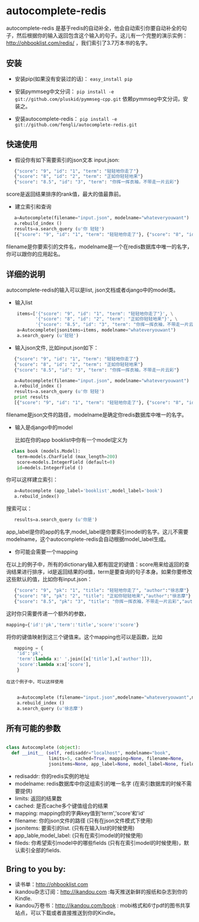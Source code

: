 autocomplete-redis
============

autocomplete-redis 是基于redis的自动补全，他会自动索引你要自动补全的句子，然后根据你的输入返回包含这个输入的句子。这儿有一个完整的演示实例： http://ohbooklist.com/redis/ ，我们索引了3.7万本书的名字。

安装
---------

* 安装pip(如果没有安装过的话)： `easy_install pip`

* 安装pymmseg中文分词： `pip install -e git://github.com/pluskid/pymmseg-cpp.git` 依赖pymmseg中文分词，安装之。

* 安装autocomplete-redis： `pip install -e git://github.com/fengli/autocomplete-redis.git` 

快速使用
----------
* 假设你有如下需要索引的json文本 input.json:

```python
   {"score": "9", "id": "1", "term": "轻轻地你走了"}
   {"score": "8", "id": "2", "term": "正如你轻轻地来"}
   {"score": "8.5", "id": "3", "term": "你挥一挥衣袖，不带走一片云彩"}
```
score是返回结果排序的rank值，最大的值最靠前。

* 建立索引和查询

```python
   a=Autocomplete(filename="input.json", modelname="whateveryouwant")
   a.rebuild_index ()
   results=a.search_query (u'你 轻轻')
   [{"score": "9", "id": "1", "term": "轻轻地你走了"}, {"score": "8", "id": "2", "term": "正如你轻轻地来"}]
```
   filename是你要索引的文件名，modelname是一个在redis数据库中唯一的名字，你可以跟你的应用起名。

详细的说明
------------

autocomplete-redis的输入可以是list, json文档或者django中的model类。

* 输入list

```python
    items=['{"score": "9", "id": "1", "term": "轻轻地你走了"}', \
           '{"score": "8", "id": "2", "term": "正如你轻轻地来"}', \
           '{"score": "8.5", "id": "3", "term": "你挥一挥衣袖，不带走一片云彩"}']
    a=Autocomplete(jsonitems=items, modelname="whateveryouwant")
    a.search_query (u'轻轻')
```

* 输入json文件, 比如input.json如下：

```python
   {"score": "9", "id": "1", "term": "轻轻地你走了"}
   {"score": "8", "id": "2", "term": "正如你轻轻地来"}
   {"score": "8.5", "id": "3", "term": "你挥一挥衣袖，不带走一片云彩"}

   a=Autocomplete(filename="input.json", modelname="whateveryouwant")
   a.rebuild_index ()
   results=a.search_query (u'你 轻轻')
   print results
   [{"score": "9", "id": "1", "term": "轻轻地你走了"}, {"score": "8", "id": "2", "term": "正如你轻轻地来"}]
```
   filename是json文件的路径，modelname是确定你redis数据库中唯一的名字。

* 输入是django中的model

  比如在你的app booklist中你有一个model定义为

```python  
  class book (models.Model):
    term=models.CharField (max_length=200)
    score=models.IntegerField (default=0)
    id=models.IntegerField ()
```

   你可以这样建立索引：

```python   
   a=Autocomplete (app_label='booklist',model_label='book')
   a.rebuild_index()
```

   搜索可以：

```python   
   results=a.search_query (u'你是')
```
   app_label是你的app的名字,model_label是你要索引model的名字。这儿不需要modelname，这个autocomplete-redis会自动根据model_label生成。

* 你可能会需要一个mapping

在以上的例子中，所有的dictionary输入都有固定的键值：score用来给返回的查询结果进行排序，id是返回结果的id值，term是要查询的句子本身。如果你要修改这些默认的值，比如你有input.json：

```python
   {"score": "9", "pk": "1", "title": "轻轻地你走了", "author":"徐志摩"}
   {"score": "8", "pk": "2", "title": "正如你轻轻地来","author":"徐志摩"}
   {"score": "8.5", "pk": "3", "title": "你挥一挥衣袖，不带走一片云彩","author":"徐志摩"}
```
   这时你只需要传递一个额外的参数，

   ```python
   mapping={'id':'pk','term':'title','score':'score'}
   ```

   将你的键值映射到这三个键值来。这个mapping也可以是函数，比如

```python
   mapping = {
    'id':'pk',
    'term':lambda x:' '.join([x['title'],x['author']]),
    'score':lambda x:x['score'],
    }
```
    在这个例子中，可以这样使用

```python    

    a=Autocomplete (filename="input.json",modelname="whateveryouwant",mapping=mapping)
    a.rebuild_index ()
    a.search_query (u'徐志摩')

```

所有可能的参数
---------------

```python

class Autocomplete (object):
  def __init__ (self, redisaddr="localhost", modelname="book",
                limits=5, cached=True, mapping=None, filename=None,
                jsonitems=None, app_label=None, model_label=None, fields=None):

```

* redisaddr: 你的redis实例的地址
* modelname: redis数据库中你这组索引的唯一名字 (在索引数据库的时候不需要提供)
* limits: 返回的结果数
* cached: 是否cache多个键值组合的结果
* mapping: mapping你的字典key值到'term','score'和'id'
* filename: 你的json文件的路径 (只有在json文件模式下使用)
* jsonitems: 要索引的list. (只有在输入list的时候使用)
* app_lable,model_label: (只有在索引model的时候使用)
* fileds: 你希望索引model中的哪些fields (只有在索引model的时候使用)，默认索引全部的fields.

Bring to you by:
----------------

* 读书单：http://ohbooklist.com
* ikandou杂志订阅：http://ikandou.com :每天推送新鲜的报纸和杂志到你的Kindle.
* ikandou万卷书：http://ikandou.com/book : mobi格式和6寸pdf的图书共享站点，可以下载或者直接推送到你的Kindle。
